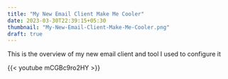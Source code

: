 ```yaml
---
title: "My New Email Client Make Me Cooler"
date: 2023-03-30T22:39:15+05:30
thumbnail: "My-New-Email-Client-Make-Me-Cooler.png"
draft: true
---
```


This is the overview of my new email client and tool I used to configure it

{{< youtube mCGBc9ro2HY >}}
